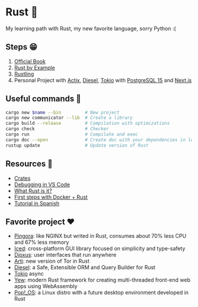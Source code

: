 # Rust 🦀

My learning path with Rust, my new favorite language, sorry Python :(

## Steps 😁

1. [Official Book](https://doc.rust-lang.org/book/)
2. [Rust by Example](https://doc.rust-lang.org/rust-by-example/index.html)
3. [Rustling](https://github.com/rust-lang/rustlings)
4. Personal Project with [Actix](https://github.com/rust-lang/rustlings), [Diesel](https://diesel.rs/), [Tokio](https://tokio.rs/) with [PostgreSQL 15](https://www.postgresql.org/) and [Next.js](https://nextjs.org/)

## Useful commands 🐧

```bash
cargo new $name --bin         # New project
cargo new communicator --lib  # Create a library
cargo build --release         # Compilation with optimizations
cargo check                   # Checker
cargo run                     # Compilate and exec
cargo doc --open              # Create doc with your dependencies in local
rustup update                 # Update version of Rust
```

## Resources 📝

- [Crates](https://crates.io/)
- [Debugging in VS Code](https://www.youtube.com/watch?v=XPfSTRs02oY&list=PLojDVPvSO1DjYj8bMcMOU3KzLbRww-3Eb&index=6)
- [What Rust is it?](https://www.whatrustisit.com/)
- [First steps with Docker + Rust](https://dev.to/rogertorres/first-steps-with-docker-rust-30oi)
- [Tutorial in Spanish](https://blog.adrianistan.eu/rust-101-tutorial-rust-espanol)

## Favorite project ❤️

- [Pingora](https://blog.cloudflare.com/how-we-built-pingora-the-proxy-that-connects-cloudflare-to-the-internet/): like NGINX but writed in Rust, consumes about 70% less CPU and 67% less memory
- [Iced](https://github.com/iced-rs/iced): cross-platform GUI library focused on simplicity and type-safety
- [Dioxus](https://dioxuslabs.com/): user interfaces that run anywhere
- [Arti](https://gitlab.torproject.org/tpo/core/arti/): new version of Tor in Rust
- [Diesel](https://diesel.rs/): a Safe, Extensible ORM and Query Builder for Rust
- [Tokio](https://tokio.rs/) async
- [Yew](https://yew.rs/): modern Rust framework for creating multi-threaded front-end web apps using WebAssembly
- [Pop!_OS](https://pop.system76.com/): a Linux distro with a future desktop environment developed in Rust
